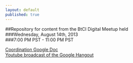 ```yaml
---
layout: default
published: true
---  
```

##Repository for content from the BtCI Digital Meetup held  
###Wednesday, August 14th, 2013  
###7:00 PM PST - 11:00 PM PST  
  
[Coordination Google Doc](https://docs.google.com/spreadsheet/ccc?key=0Aqe_OvhjNeDPdFlpNzN5OEhhaW5uMnFuMm9ld0I0QkE&usp=sharing)  
[Youtube broadcast of the Google Hangout](http://youtu.be/1xCwNbaqASk)
